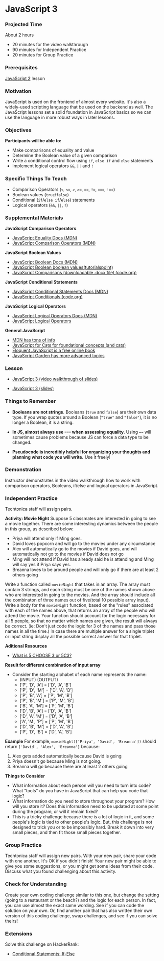 # JavaScript 3

### Projected Time
About 2 hours
- 20 minutes for the video walkthrough
- 90 minutes for Independent Practice
- 20 minutes for Group Practice

### Prerequisites
[JavaScript 2](javascript-2.md) lesson

### Motivation
JavaScript is used on the frontend of almost every website. It's also a widely-used scripting language that be used on the backend as well. The JavaScript lessons set a solid foundation in JavaScript basics so we can use the language in more robust ways in later lessons.

### Objectives
**Participants will be able to:**
- Make comparisons of equality and value
- Determine the Boolean value of a given comparison
- Write a conditional control flow using `if`, `else if` and `else` statements
- Implement logical operators `&&`, `||` and `!`

### Specific Things To Teach
- Comparison Operators (`<`, `<=`, `>`, `>=`, `==`, `!=`, `===`, `!==`)
- Boolean values (`true`/`false`)
- Conditional (`if`/`else if`/`else`) statements
- Logical operators (`&&`, `||`, `!`)

### Supplemental Materials

**JavaScript Comparison Operators**
- [JavaScript Equality Docs (MDN)](https://developer.mozilla.org/en-US/docs/Web/JavaScript/Equality_comparisons_and_sameness)
- [JavaScript Comparison Operators (MDN)](https://developer.mozilla.org/en-US/docs/Web/JavaScript/Guide/Expressions_and_Operators#Comparison_operators)


**JavaScript Boolean Values**
- [JavaScript Boolean Docs (MDN)](https://developer.mozilla.org/en-US/docs/Web/JavaScript/Reference/Global_Objects/Boolean)
- [JavaScript Boolean boolean values(tutorialspoint)](https://www.tutorialspoint.com/javascript/javascript_boolean_object.htm)
- [JavaScript Comparisons (downloadable .docx file) (code.org)](https://curriculum.code.org/csp/unit5/8/)

**JavaScript Conditional Statements**
- [JavaScript Conditional Statements Docs (MDN)](https://developer.mozilla.org/en-US/docs/Learn/JavaScript/Building_blocks/conditionals)
- [JavaScript Conditionals (code.org)](https://code.org/curriculum/algebra/18/Teacher)

**JavaScript Logical Operators**
- [JavaScript Logical Operators Docs (MDN)](https://developer.mozilla.org/en-US/docs/Web/JavaScript/Reference/Operators/Logical_Operators)
- [JavaScript Logical Operators ](https://mariusschulz.com/blog/the-and-and-or-operators-in-javascript)


**General JavaScript**
- [MDN has tons of info](https://developer.mozilla.org/bm/docs/Web/JavaScript)
- [JavaScript for Cats for foundational concepts (and cats)](http://jsforcats.com/)
- [Eloquent JavaScript is a free online book](http://eloquentjavascript.net/)
- [JavaScript Garden has more advanced topics](https://bonsaiden.github.io/JavaScript-Garden/)

### Lesson

- [JavaScript 3 (video walkthrough of slides)](https://drive.google.com/file/d/1mytiE4zy9YLLKgvLAAhShis1hj0BKzxu/view?usp=sharing)

- [JavaScript 3 (slides)](https://docs.google.com/presentation/d/1yjSpOpwPbVtl5K8QbQvtK5t6bn5wtmZDpBgX9v_vkD4/edit?usp=sharing)


### Things to Remember

- **Booleans are not strings.** Booleans (`true` and `false`) are their own data type. If you wrap quotes around a Boolean (`"true"` and `"false"`), it is no longer a Boolean, it is a string.

- **In JS, almost always use `===` when assessing equality.** Using `==` will sometimes cause problems because JS can force a data type to be changed.

- **Pseudocode is incredibly helpful for organizing your thoughts and planning what code you will write.** Use it freely!


### Demonstration

Instructor demonstrates in the video walkthrough how to work with comparison operators, Booleans, if/else and logical operators in JavaScript.


### Independent Practice

Techtonica staff will assign pairs.

**Activity: Movie Night**
Suppose 5 classmates are interested in going to see a movie together. There are some interesting dynamics between the people in this group, as described below:

- Priya will attend only if Ming goes.
- David loves popcorn and will go to the movies under any circumstance
- Alex will automatically go to the movies if David goes, and will automatically not go to the movies if David does not go
- Ming will not attend if David has already said he is attending and Ming will say yes if Priya says yes.
- Breanna loves to be around people and will only go if there are at least 2 others going

Write a function called `movieNight` that takes in an array. The array must contain 3 strings, and each string must be one of the names shown above who are interested in going to the movies. And the array should include all the combinaton of three names out of five(total 10 possible array input). Write a body for the `movieNight` function, based on the "rules" associated with each of the names above, that returns an array of the people who will attend the movie. Your function should account for the logic necessary for all 5 people, so that no matter which names are given, the result will always be correct. (ie: Don't just code the logic for 3 of the names and pass those names in all the time.) In case there are multiple answer for a single triplet or input string display all the possible correct answer for that triplet.

**Aditional Resources**
 -  [What is 5 CHOOSE 3 or 5C3?](https://getcalc.com/statistics-5choose3.htm)

**Result for different combination of input array**
 - Consider the starting alphabet of each name represents the name:
   - (INPUT)              (OUTPUT)
   - ['P', 'D', 'A'] = ['D', 'A', 'B']
   - ['P', 'D', 'M'] = ['D', 'A', 'B']
   - ['P', 'B', 'A'] = ['P', 'M', 'B']
   - ['P', 'B', 'M'] = ['P', 'M', 'B']
   - ['B', 'A', 'M'] = ['P', 'M', 'B']
   - ['D', 'B', 'A'] = ['D', 'A', 'B']
   - ['D', 'A', 'M'] = ['D', 'A', 'B']
   - ['A', 'M', 'P'] = ['P', 'M', 'B']
   - ['D', 'B', 'M'] = ['D', 'A', 'B']
   - ['P', 'D', 'B'] = ['D', 'A', 'B']


**Example**
For example, `movieNight(['Priya', 'David', 'Breanna'])` should return `['David', 'Alex', 'Breanna']` because:
1. Alex gets added automatically because David is going
2. Priya doesn't go because Ming is not going.
3. Breanna will go because there are at least 2 others going

**Things to Consider**
- What information about each person will you need to turn into code? What "tools" do you have in JavaScript that can help you code that logic?
- What information do you need to store throughout your program? How will you store it? Does this information need to be updated at some point during the program, or will it remain fixed?
- This is a tricky challenge because there is a lot of logic in it, and some people's logic is tied to other people's logic. But, this challenge is not designed to trick you or to be impossibly hard. Break it down into very small pieces, and then fit those small pieces together.

### Group Practice

Techtonica staff will assign new pairs. With your new pair, share your code with one another. It's OK if you didn't finish! Your new pair might be able to give you some suggestions, or you might get some ideas from their code. Discuss what you found challenging about this activity.

### Check for Understanding

Create your own coding challenge similar to this one, but change the setting (going to a restaurant or the beach?) and the logic for each person. In fact, you can use almost the exact same wording. See if you can code the solution on your own. Or, find another pair that has also written their own version of this coding challenge, swap challenges, and see if you can solve theirs!


### Extensions

Solve this challenge on HackerRank:
- [Conditional Statements: If-Else](https://www.hackerrank.com/challenges/js10-if-else)

